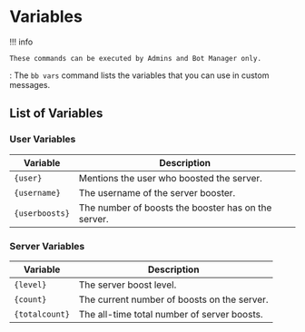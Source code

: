 # Variables

!!! info
    
    These commands can be executed by Admins and Bot Manager only.


:   The `bb vars` command lists the variables that you can use in custom messages.

## List of Variables

### User Variables

| Variable              | Description                                 |
| --------------------- | ------------------------------------------- |
| `{user}`              | Mentions the user who boosted the server.   |
| `{username}`          | The username of the server booster.          |
| `{userboosts}`        | The number of boosts the booster has on the server. |

### Server Variables

| Variable              | Description                                 |
| --------------------- | ------------------------------------------- |
| `{level}`             | The server boost level.                     |
| `{count}`             | The current number of boosts on the server.  |
| `{totalcount}`        | The all-time total number of server boosts.  |


